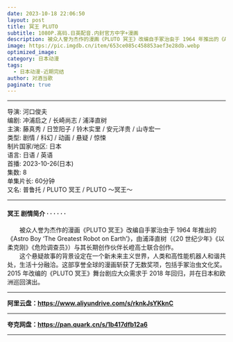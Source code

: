 ```yaml
---
date: 2023-10-18 22:06:50
layout: post
title: 冥王 PLUTO
subtitle: 1080P.高码.日英配音.内封官方中字+漫画
description: 被众人誉为杰作的漫画《PLUTO 冥王》改编自手冢治虫于 1964 年推出的《Astro Boy ‘The Greatest Robot on Earth’》，由浦泽直树（《20 世纪少年》《以柔克刚》《危险调查员》）与其长期创作伙伴长嶝高士联合创作...
image: https://pic.imgdb.cn/item/653ce085c458853aef3e28db.webp
optimized_image: 
category: 日本动漫
tags:
  - 日本动漫-近期完结
author: 对酒当歌
paginate: true
---
```



---

导演: 河口俊夫  
编剧: 冲浦启之 / 长崎尚志 / 浦泽直树  
主演: 藤真秀 / 日笠阳子 / 铃木实里 / 安元洋贵 / 山寺宏一  
类型: 剧情 / 科幻 / 动画 / 悬疑 / 惊悚  
制片国家/地区: 日本  
语言: 日语 / 英语  
首播: 2023-10-26(日本)  
集数: 8  
单集片长: 60分钟  
又名: 普鲁托 / PLUTO 冥王 / PLUTO ～冥王～  

---

#### 冥王 剧情简介 · · · · · ·

　　被众人誉为杰作的漫画《PLUTO 冥王》改编自手冢治虫于 1964 年推出的《Astro Boy ‘The Greatest Robot on Earth’》，由浦泽直树（《20 世纪少年》《以柔克刚》《危险调查员》）与其长期创作伙伴长嶝高士联合创作。  
　　这个悬疑故事的背景设定在一个新未来主义世界，人类和高性能机器人和谐共处，生活十分融洽。这部享誉全球的漫画斩获了无数奖项，包括手冢治虫文化奖。2015 年改编的《PLUTO 冥王》舞台剧应大众需求于 2018 年回归，并在日本和欧洲巡回演出。  

---

**阿里云盘：<https://www.aliyundrive.com/s/rknkJsYKknC>**

---

**夸克网盘：<https://pan.quark.cn/s/1b417dfb12a6>**

---
